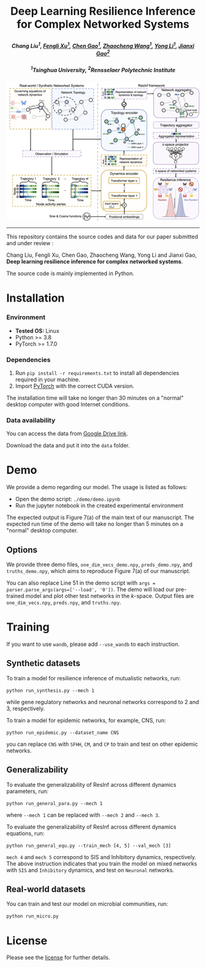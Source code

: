 # <p align="center"> Deep Learning Resilience Inference for Complex Networked Systems </p>
#####  <p align="center"> Chang Liu<sup>1</sup>, [Fengli Xu<sup>1</sup>](https://fenglixu.github.io/), [Chen Gao<sup>1</sup>](https://fi.ee.tsinghua.edu.cn/~gaochen/), [Zhaocheng Wang<sup>1</sup>](http://oa.ee.tsinghua.edu.cn/~bcspl/), [Yong Li<sup>1</sup>](https://fi.ee.tsinghua.edu.cn/~liyong/), [Jianxi Gao<sup>2</sup>](https://www.gaojianxi.com/)

 ##### <p align="center"> <sup>1</sup>Tsinghua University, <sup>2</sup>Rensselaer Polytechnic Institute</p>
![Model](imgs/ResInf.png) 

---

This repository contains the source codes and data for our paper submitted and under review :

Chang Liu, Fengli Xu, Chen Gao, Zhaocheng Wang, Yong Li and Jianxi Gao, **Deep learning resilience inference for complex networked systems**.

The source code is mainly implemented in Python.

# Installation


### Environment

- **Tested OS:** Linux
- Python >= 3.8
- PyTorch >= 1.7.0

### Dependencies

1. Run `pip install -r requirements.txt` to install all dependencies required in your machine.
2. Import [PyTorch](https://pytorch.org) with the correct CUDA version.

The installation time will take no longer than 30 minutes on a "normal" desktop computer with good Internet conditions.

### Data availability

You can access the data from [Google Drive link](https://drive.google.com/drive/folders/1HTYuJuaRMUV2grBbELBRpB6ZnkRXsc4A?usp=sharing). 

Download the data and put it into the `data` folder.

# Demo

We provide a demo regarding our model. The usage is listed as follows:
- Open the demo script: `./demo/demo.ipynb`
- Run the jupyter notebook in the created experimental environment

The expected output is Figure 7(a) of the main text of our manuscript. The expected run time of the demo will take no longer than 5 minutes on a "normal" desktop computer.

## Options
We provide three demo files, `one_dim_vecs_demo.npy`, `preds_demo.npy`, and `truths_demo.npy`, which aims to reproduce Figure 7(a) of our manuscript.

You can also replace Line 51 in the demo script with `args = parser.parse_args(args=['--load', '0'])`. The demo will load our pre-trained model and plot other test networks in the $k$-space. Output files are `one_dim_vecs.npy`, `preds.npy`, and `truths.npy`.


# Training

If you want to use `wandb`, please add `--use_wandb` to each instruction.

## Synthetic datasets
To train a model for resilience inference of mutualistic networks, run:

`python run_synthesis.py --mech 1`

while gene regulatory networks and neuronal networks correspond to 2 and 3, respectively.

To train a model for epidemic networks, for example, CNS, run:

`python run_epidemic.py --dataset_name CNS`

you can replace `CNS` with `SFHH`, `CM`, and `CP` to train and test on other epidemic networks.

## Generalizability
To evaluate the generalizability of ResInf across different dynamics parameters, run:

`python run_general_para.py --mech 1`

where `--mech 1` can be replaced with `--mech 2` and `--mech 3`.

To evaluate the generalizability of ResInf across different dynamics equations, run:

`python run_general_equ.py --train_mech [4, 5] --val_mech [3]`

`mech 4` and `mech 5` correspond to SIS and Inhibitory dynamics, respectively. The above instruction indicates that you train the model on mixed networks with `SIS` and `Inhibitory` dynamics, and test on `Neuronal` networks.

## Real-world datasets
You can train and test our model on microbial communities, run:

`python run_micro.py`

# License

Please see the [license](LICENSE) for further details.
